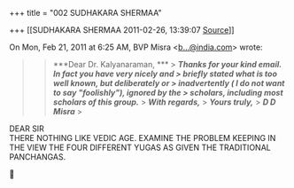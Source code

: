 +++
title = "002 SUDHAKARA SHERMAA"

+++
[[SUDHAKARA SHERMAA	2011-02-26, 13:39:07 [Source](https://groups.google.com/g/bvparishat/c/P0UaTVDkwco)]]



On Mon, Feb 21, 2011 at 6:25 AM, BVP Misra \<[b...@india.com]()\> wrote:  

> 
> > ***Dear Dr. Kalyanaraman, *** >
> ***Thanks for your kind email. In fact you have very nicely and > briefly stated what is too well known, but deliberately or > inadvertently ( I do not want to say "foolishly"), ignored by the > scholars, including most scholars of this group.*** >
> ***With regards,*** >
> ***Yours truly,*** >
> ***D D Misra*** >
> 

DEAR SIR  
THERE NOTHING LIKE VEDIC AGE. EXAMINE THE PROBLEM KEEPING IN THE VIEW THE FOUR DIFFERENT YUGAS AS GIVEN THE TRADITIONAL PANCHANGAS.  



